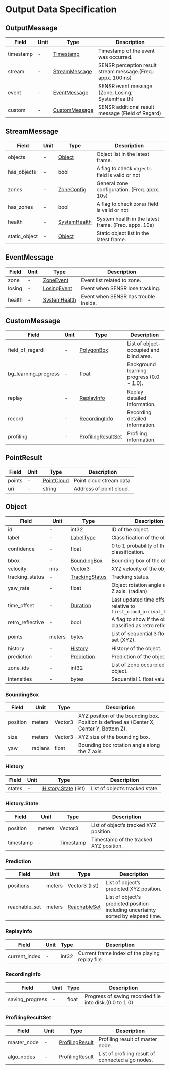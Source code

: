 # Output Data Specification

## OutputMessage

Field | Unit | Type | Description
--- | --- | --- | ---
timestamp | - | [Timestamp](https://developers.google.com/protocol-buffers/docs/reference/csharp/class/google/protobuf/well-known-types/timestamp) | Timestamp of the event was occurred.
stream | - | [StreamMessage](#streammessage) | SENSR perception result stream message.(Freq.: appx. 100ms)
event | - | [EventMessage](#eventmessage) | SENSR event message (Zone, Losing, SystemHealth)
custom | - | [CustomMessage](#custommessage) | SENSR additional result message (Field of Regard)

## StreamMessage

Field | Unit | Type | Description
--- | --- | --- | ---
objects | - | [Object](#object) | Object list in the latest frame.
has_objects | - | bool | A flag to check `objects` field is valid or not
zones | - | [ZoneConfig](https://github.com/seoulrobotics/sensr_proto/blob/master/output.proto) | General zone configuration. (Freq. appx. 10s) 
has_zones | - | bool | A flag to check `zones` field is valid or not
health | - | [SystemHealth](https://github.com/seoulrobotics/sensr_proto/blob/master/output.proto) | System health in the latest frame. (Freq. appx. 10s) 
static_object | - | [Object](#object) | Static object list in the latest frame. 

## EventMessage

Field | Unit | Type | Description
--- | --- | --- | ---
zone | - | [ZoneEvent](https://github.com/seoulrobotics/sensr_proto/blob/master/output.proto) | Event list related to zone.
losing | - | [LosingEvent](https://github.com/seoulrobotics/sensr_proto/blob/master/output.proto) | Event when SENSR lose tracking.
health | - | [SystemHealth](https://github.com/seoulrobotics/sensr_proto/blob/master/output.proto) | Event when SENSR has trouble inside.

## CustomMessage

Field | Unit | Type | Description
--- | --- | --- | ---
field_of_regard | - | [PolygonBox](https://github.com/seoulrobotics/sensr_proto/blob/master/type.proto) | List of object-occupied and blind area.
bg_learning_progress | - | float | Background learning progress (0.0 - 1.0).
replay | - | [ReplayInfo](#replayinfo) | Replay detailed information.
record | - | [RecordingInfo](#recordinginfo) | Recording detailed information.
profiling | - | [ProfilingResultSet](#profilingresultset) | Profiling information.

## PointResult

Field | Unit | Type | Description
--- | --- | --- | ---
points | - | [PointCloud](https://github.com/seoulrobotics/sensr_proto/blob/master/point_cloud.proto) | Point cloud stream data.
uri | - | string | Address of point cloud.

## Object

Field | Unit | Type | Description
--- | --- | --- | ---
id | - | int32 | ID of the object.
label | - | [LabelType](https://github.com/seoulrobotics/sensr_proto/blob/master/type.proto) | Classification of the object.
confidence | - | float | 0 to 1 probability of the object classification.
bbox | - | [BoundingBox](#boundingbox) | Bounding box of the object.
velocity | m/s | Vector3 | XYZ velocity of the object.
tracking_status | - | [TrackingStatus](https://github.com/seoulrobotics/sensr_proto/blob/master/type.proto) | Tracking status.
yaw_rate | - | float | Object rotation angle along the Z axis. (radian)
time_offset | - | [Duration](https://developers.google.com/protocol-buffers/docs/reference/csharp/class/google/protobuf/well-known-types/duration) | Last updated time offset relative to `first_cloud_arrival_timestamp`
retro_reflective | - | bool | A flag to show if the object is classified as retro reflective.
points | meters | bytes | List of sequential 3 float value set (XYZ).
history | - | [History](#history) | History of the object.
prediction | - | [Prediction](#prediction) | Prediction of the object.
zone_ids | - | int32 | List of zone occurpied by the object.
intensities | - | bytes | Sequential 1 float value set

### BoundingBox

Field | Unit | Type | Description
--- | --- | --- | ---
position | meters | Vector3 | XYZ position of the bounding box. Position is defined as (Center X, Center Y, Bottom Z).
size | meters | Vector3 | XYZ size of the bounding box.
yaw | radians | float | Bounding box rotation angle along the Z axis.

### History

Field | Unit | Type | Description
--- | --- | --- | ---
states | - | [History.State](#historystate) (list) | List of object’s tracked state.

### History.State

Field | Unit | Type | Description
--- | --- | --- | ---
position | meters | Vector3 | List of object’s tracked XYZ position.
timestamp | - | [Timestamp](https://developers.google.com/protocol-buffers/docs/reference/csharp/class/google/protobuf/well-known-types/timestamp) | Timestamp of the tracked XYZ position.

### Prediction

Field | Unit | Type | Description
--- | --- | --- | ---
positions | meters | Vector3 (list) | List of object’s predicted XYZ position.
reachable_set | meters | [ReachableSet](https://github.com/seoulrobotics/sensr_proto/blob/master/type.proto) | List of object's predicted position including uncertainty sorted by elapsed time.

### ReplayInfo

Field | Unit | Type | Description
--- | --- | --- | ---
current_index | - | int32 | Current frame index of the playing replay file.

### RecordingInfo

Field | Unit | Type | Description
--- | --- | --- | ---
saving_progress | - | float | Progress of saving recorded file into disk.(0.0 to 1.0)

### ProfilingResultSet

Field | Unit | Type | Description
--- | --- | --- | ---
master_node | - | [ProfilingResult](https://github.com/seoulrobotics/sensr_proto/blob/master/type.proto) | Profiling result of master node.
algo_nodes | - | [ProfilingResult](https://github.com/seoulrobotics/sensr_proto/blob/master/type.proto) | List of profiling result of connected algo nodes.
